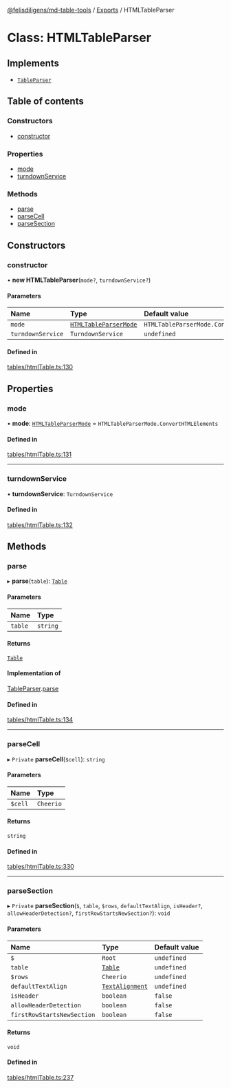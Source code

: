 [@felisdiligens/md-table-tools](../README.md) / [Exports](../modules.md) / HTMLTableParser

# Class: HTMLTableParser

## Implements

- [`TableParser`](../interfaces/TableParser.md)

## Table of contents

### Constructors

- [constructor](HTMLTableParser.md#constructor)

### Properties

- [mode](HTMLTableParser.md#mode)
- [turndownService](HTMLTableParser.md#turndownservice)

### Methods

- [parse](HTMLTableParser.md#parse)
- [parseCell](HTMLTableParser.md#parsecell)
- [parseSection](HTMLTableParser.md#parsesection)

## Constructors

### constructor

• **new HTMLTableParser**(`mode?`, `turndownService?`)

#### Parameters

| Name | Type | Default value |
| :------ | :------ | :------ |
| `mode` | [`HTMLTableParserMode`](../enums/HTMLTableParserMode.md) | `HTMLTableParserMode.ConvertHTMLElements` |
| `turndownService` | `TurndownService` | `undefined` |

#### Defined in

[tables/htmlTable.ts:130](https://github.com/FelisDiligens/md-table-tools/blob/e0dc98a/src/tables/htmlTable.ts#L130)

## Properties

### mode

• **mode**: [`HTMLTableParserMode`](../enums/HTMLTableParserMode.md) = `HTMLTableParserMode.ConvertHTMLElements`

#### Defined in

[tables/htmlTable.ts:131](https://github.com/FelisDiligens/md-table-tools/blob/e0dc98a/src/tables/htmlTable.ts#L131)

___

### turndownService

• **turndownService**: `TurndownService`

#### Defined in

[tables/htmlTable.ts:132](https://github.com/FelisDiligens/md-table-tools/blob/e0dc98a/src/tables/htmlTable.ts#L132)

## Methods

### parse

▸ **parse**(`table`): [`Table`](Table.md)

#### Parameters

| Name | Type |
| :------ | :------ |
| `table` | `string` |

#### Returns

[`Table`](Table.md)

#### Implementation of

[TableParser](../interfaces/TableParser.md).[parse](../interfaces/TableParser.md#parse)

#### Defined in

[tables/htmlTable.ts:134](https://github.com/FelisDiligens/md-table-tools/blob/e0dc98a/src/tables/htmlTable.ts#L134)

___

### parseCell

▸ `Private` **parseCell**(`$cell`): `string`

#### Parameters

| Name | Type |
| :------ | :------ |
| `$cell` | `Cheerio` |

#### Returns

`string`

#### Defined in

[tables/htmlTable.ts:330](https://github.com/FelisDiligens/md-table-tools/blob/e0dc98a/src/tables/htmlTable.ts#L330)

___

### parseSection

▸ `Private` **parseSection**(`$`, `table`, `$rows`, `defaultTextAlign`, `isHeader?`, `allowHeaderDetection?`, `firstRowStartsNewSection?`): `void`

#### Parameters

| Name | Type | Default value |
| :------ | :------ | :------ |
| `$` | `Root` | `undefined` |
| `table` | [`Table`](Table.md) | `undefined` |
| `$rows` | `Cheerio` | `undefined` |
| `defaultTextAlign` | [`TextAlignment`](../enums/TextAlignment.md) | `undefined` |
| `isHeader` | `boolean` | `false` |
| `allowHeaderDetection` | `boolean` | `false` |
| `firstRowStartsNewSection` | `boolean` | `false` |

#### Returns

`void`

#### Defined in

[tables/htmlTable.ts:237](https://github.com/FelisDiligens/md-table-tools/blob/e0dc98a/src/tables/htmlTable.ts#L237)
